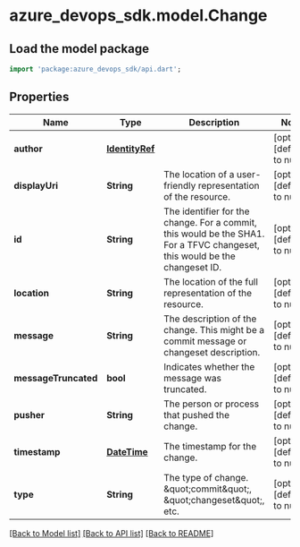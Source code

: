 # azure_devops_sdk.model.Change

## Load the model package
```dart
import 'package:azure_devops_sdk/api.dart';
```

## Properties
Name | Type | Description | Notes
------------ | ------------- | ------------- | -------------
**author** | [**IdentityRef**](IdentityRef.md) |  | [optional] [default to null]
**displayUri** | **String** | The location of a user-friendly representation of the resource. | [optional] [default to null]
**id** | **String** | The identifier for the change. For a commit, this would be the SHA1. For a TFVC changeset, this would be the changeset ID. | [optional] [default to null]
**location** | **String** | The location of the full representation of the resource. | [optional] [default to null]
**message** | **String** | The description of the change. This might be a commit message or changeset description. | [optional] [default to null]
**messageTruncated** | **bool** | Indicates whether the message was truncated. | [optional] [default to null]
**pusher** | **String** | The person or process that pushed the change. | [optional] [default to null]
**timestamp** | [**DateTime**](DateTime.md) | The timestamp for the change. | [optional] [default to null]
**type** | **String** | The type of change. \&quot;commit\&quot;, \&quot;changeset\&quot;, etc. | [optional] [default to null]

[[Back to Model list]](../README.md#documentation-for-models) [[Back to API list]](../README.md#documentation-for-api-endpoints) [[Back to README]](../README.md)


